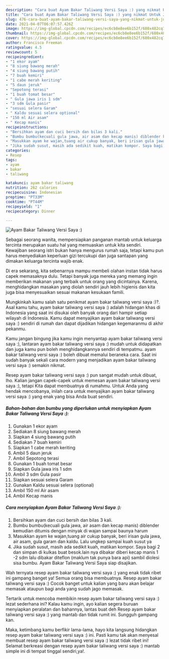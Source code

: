 ```yaml
---
description: "Cara buat Ayam Bakar Taliwang Versi Saya :) yang nikmat Untuk Jualan"
title: "Cara buat Ayam Bakar Taliwang Versi Saya :) yang nikmat Untuk Jualan"
slug: 476-cara-buat-ayam-bakar-taliwang-versi-saya-yang-nikmat-untuk-jualan
date: 2021-04-07T06:07:57.426Z
image: https://img-global.cpcdn.com/recipes/ec6cb8e8ee6b152f/680x482cq70/ayam-bakar-taliwang-versi-saya-foto-resep-utama.jpg
thumbnail: https://img-global.cpcdn.com/recipes/ec6cb8e8ee6b152f/680x482cq70/ayam-bakar-taliwang-versi-saya-foto-resep-utama.jpg
cover: https://img-global.cpcdn.com/recipes/ec6cb8e8ee6b152f/680x482cq70/ayam-bakar-taliwang-versi-saya-foto-resep-utama.jpg
author: Francisco Freeman
ratingvalue: 4.5
reviewcount: 5
recipeingredient:
- "1 ekor ayam"
- "8 siung bawang merah"
- "4 siung bawang putih"
- "7 buah kemiri"
- "1 cabe merah keriting"
- "5 daun jeruk"
- "Sepotong terasi"
- "1 buah tomat besar"
- " Gula jawa iris 1 sdm"
- "3 sdm Gula pasir"
- "sesuai selera Garam"
- " Kaldu sesuai selera optional"
- "150 ml Air asam"
- " Kecap manis"
recipeinstructions:
- "Bersihkan ayam dan cuci bersih dan bilas 3 kali."
- "Bumbu bumbu(kecuali gula jawa, air asam dan kecap manis) diblender kemudian ditumis dengan minyak di wajan sampai baunya harum"
- "Masukkan ayam ke wajan,tuang air cukup banyak, beri irisan gula jawa, air asam, gula garam dan kaldu. Lalu ungkep sampai kuah susut ya"
- "Jika sudah susut, masih ada sedikit kuah, matikan kompor. Saya bagi 2 dan simpan di kulkas buat besok.lain nya dibakar diberi kecap manis 1 -2 sdm lalu dibakar diteflon (maklum tak punya bara api) sambil diolesi sisa bumbu. Ayam Bakar Taliwang Versi Saya siap disajikan."
categories:
- Resep
tags:
- ayam
- bakar
- taliwang

katakunci: ayam bakar taliwang 
nutrition: 262 calories
recipecuisine: Indonesian
preptime: "PT33M"
cooktime: "PT44M"
recipeyield: "1"
recipecategory: Dinner

---
```



![Ayam Bakar Taliwang Versi Saya :)](https://img-global.cpcdn.com/recipes/ec6cb8e8ee6b152f/680x482cq70/ayam-bakar-taliwang-versi-saya-foto-resep-utama.jpg)

Sebagai seorang wanita, mempersiapkan panganan mantab untuk keluarga tercinta merupakan suatu hal yang memuaskan untuk kita sendiri. Kewajiban seorang istri bukan hanya mengurus rumah saja, tetapi kamu pun harus menyediakan keperluan gizi tercukupi dan juga santapan yang dimakan keluarga tercinta wajib enak.

Di era  sekarang, kita sebenarnya mampu membeli olahan instan tidak harus capek memasaknya dulu. Tetapi banyak juga mereka yang memang ingin memberikan makanan yang terbaik untuk orang yang dicintainya. Karena, menghidangkan masakan yang diolah sendiri jauh lebih higienis dan kita juga bisa menyesuaikan sesuai makanan kesukaan famili. 



Mungkinkah kamu salah satu penikmat ayam bakar taliwang versi saya :)?. Asal kamu tahu, ayam bakar taliwang versi saya :) adalah hidangan khas di Indonesia yang saat ini disukai oleh banyak orang dari hampir setiap wilayah di Indonesia. Kamu dapat menyajikan ayam bakar taliwang versi saya :) sendiri di rumah dan dapat dijadikan hidangan kegemaranmu di akhir pekanmu.

Kamu jangan bingung jika kamu ingin menyantap ayam bakar taliwang versi saya :), lantaran ayam bakar taliwang versi saya :) mudah untuk didapatkan dan juga kamu pun boleh menghidangkannya sendiri di tempatmu. ayam bakar taliwang versi saya :) boleh dibuat memalui beraneka cara. Saat ini sudah banyak sekali cara modern yang menjadikan ayam bakar taliwang versi saya :) semakin nikmat.

Resep ayam bakar taliwang versi saya :) pun sangat mudah untuk dibuat, lho. Kalian jangan capek-capek untuk memesan ayam bakar taliwang versi saya :), tetapi Kita dapat membuatnya di rumahmu. Untuk Anda yang hendak mencobanya, inilah cara untuk menyajikan ayam bakar taliwang versi saya :) yang enak yang bisa Anda buat sendiri.

<!--inarticleads1-->

##### Bahan-bahan dan bumbu yang diperlukan untuk menyiapkan Ayam Bakar Taliwang Versi Saya :):

1. Gunakan 1 ekor ayam
1. Sediakan 8 siung bawang merah
1. Siapkan 4 siung bawang putih
1. Sediakan 7 buah kemiri
1. Siapkan 1 cabe merah keriting
1. Ambil 5 daun jeruk
1. Ambil Sepotong terasi
1. Gunakan 1 buah tomat besar
1. Siapkan  Gula jawa iris 1 sdm
1. Ambil 3 sdm Gula pasir
1. Siapkan sesuai selera Garam
1. Gunakan  Kaldu sesuai selera (optional)
1. Ambil 150 ml Air asam
1. Ambil  Kecap manis




<!--inarticleads2-->

##### Cara menyiapkan Ayam Bakar Taliwang Versi Saya :):

1. Bersihkan ayam dan cuci bersih dan bilas 3 kali.
1. Bumbu bumbu(kecuali gula jawa, air asam dan kecap manis) diblender kemudian ditumis dengan minyak di wajan sampai baunya harum
1. Masukkan ayam ke wajan,tuang air cukup banyak, beri irisan gula jawa, air asam, gula garam dan kaldu. Lalu ungkep sampai kuah susut ya
1. Jika sudah susut, masih ada sedikit kuah, matikan kompor. Saya bagi 2 dan simpan di kulkas buat besok.lain nya dibakar diberi kecap manis 1 -2 sdm lalu dibakar diteflon (maklum tak punya bara api) sambil diolesi sisa bumbu. Ayam Bakar Taliwang Versi Saya siap disajikan.




Wah ternyata resep ayam bakar taliwang versi saya :) yang enak tidak ribet ini gampang banget ya! Semua orang bisa membuatnya. Resep ayam bakar taliwang versi saya :) Cocok banget untuk kalian yang baru akan belajar memasak ataupun bagi anda yang sudah jago memasak.

Tertarik untuk mencoba membikin resep ayam bakar taliwang versi saya :) lezat sederhana ini? Kalau kamu ingin, ayo kalian segera buruan menyiapkan peralatan dan bahannya, lantas buat deh Resep ayam bakar taliwang versi saya :) yang mantab dan tidak rumit ini. Sungguh gampang kan. 

Maka, ketimbang kamu berfikir lama-lama, hayo kita langsung hidangkan resep ayam bakar taliwang versi saya :) ini. Pasti kamu tak akan menyesal membuat resep ayam bakar taliwang versi saya :) lezat tidak ribet ini! Selamat berkreasi dengan resep ayam bakar taliwang versi saya :) mantab simple ini di tempat tinggal sendiri,ya!.

